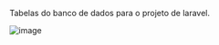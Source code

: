 Tabelas do banco de dados para o projeto de laravel.

![image](https://github.com/user-attachments/assets/41f148a1-8e2b-45ba-aeee-2510f295f127)
